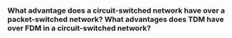 ### What advantage does a circuit-switched network have over a packet-switched network? What advantages does TDM have over FDM in a circuit-switched network?

#
